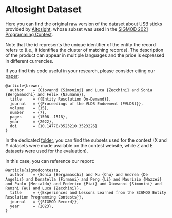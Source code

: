 <h1>Altosight Dataset</h1>

Here you can find the original raw version of the dataset about USB sticks provided by <a href="https://altosight.com">Altosight</a>, whose subset was used in the <a href="https://dbgroup.ing.unimo.it/sigmod21contest">SIGMOD 2021 Programming Contest</a>.

Note that the id represents the unique identifier of the entity the record refers to (i.e., it identifies the cluster of matching records).
The description of the product can appear in multiple languages and the price is expressed in different currencies.

If you find this code useful in your research, please consider citing our <a href="https://doi.org/10.14778/3523210.3523226">paper</a>:

    @article{brewer,
      author    = {Giovanni {Simonini} and Luca {Zecchini} and Sonia {Bergamaschi} and Felix {Naumann}},
      title     = {{Entity Resolution On-Demand}},
      journal   = {{Proceedings of the VLDB Endowment (PVLDB)}},
      volume    = {15},
      number    = {7},
      pages     = {1506--1518},
      year      = {2022},
      doi       = {10.14778/3523210.3523226}
    }

In the dedicated <a href="https://github.com/dbmodena/BrewER/tree/main/altosight_dataset/sigmod_2021_programming_contest">folder</a>, you can find the subsets used for the contest (X and Y datasets were made available on the contest website, while Z and E datasets were used for the evaluation).

In this case, you can reference our report:

    @article{sigmodcontests,
      author    = {Sonia {Bergamaschi} and Xu {Chu} and Andrea {De Angelis} and Donatella {Firmani} and Peng {Li} and Maurizio {Mazzei} and Paolo {Merialdo} and Federico {Piai} and Giovanni {Simonini} and Renzhi {Wu} and Luca {Zecchini}},
      title     = {{Experiences and Lessons Learned from the SIGMOD Entity Resolution Programming Contests}},
      journal   = {{SIGMOD Record}},
      year      = {2023},
    }
